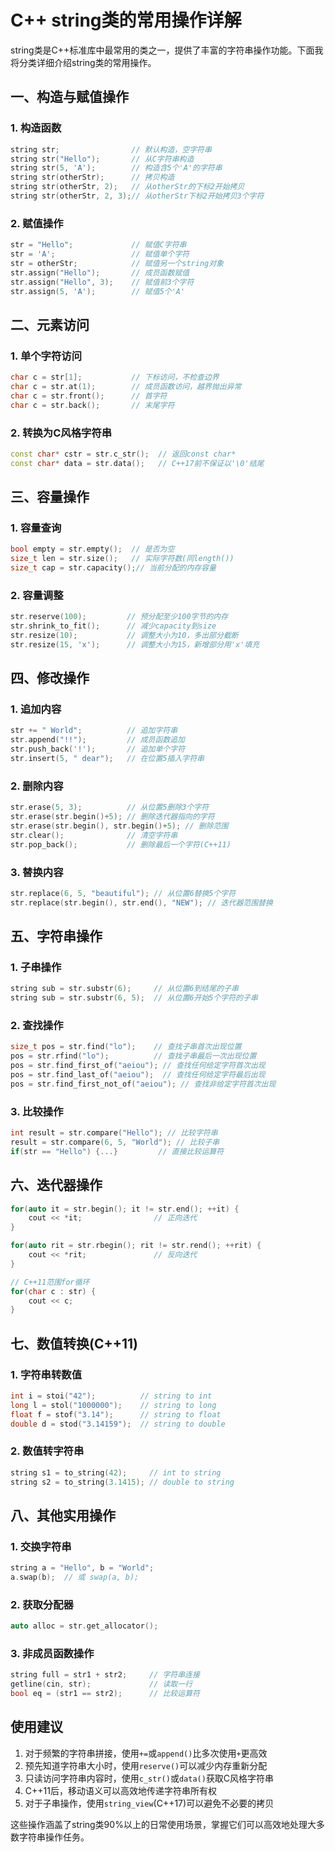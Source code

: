 # C++ string类的常用操作详解

string类是C++标准库中最常用的类之一，提供了丰富的字符串操作功能。下面我将分类详细介绍string类的常用操作。

## 一、构造与赋值操作

### 1. 构造函数
```cpp
string str;                // 默认构造，空字符串
string str("Hello");       // 从C字符串构造
string str(5, 'A');        // 构造含5个'A'的字符串
string str(otherStr);      // 拷贝构造
string str(otherStr, 2);   // 从otherStr的下标2开始拷贝
string str(otherStr, 2, 3);// 从otherStr下标2开始拷贝3个字符
```

### 2. 赋值操作
```cpp
str = "Hello";             // 赋值C字符串
str = 'A';                 // 赋值单个字符
str = otherStr;            // 赋值另一个string对象
str.assign("Hello");       // 成员函数赋值
str.assign("Hello", 3);    // 赋值前3个字符
str.assign(5, 'A');        // 赋值5个'A'
```

## 二、元素访问

### 1. 单个字符访问
```cpp
char c = str[1];           // 下标访问，不检查边界
char c = str.at(1);        // 成员函数访问，越界抛出异常
char c = str.front();      // 首字符
char c = str.back();       // 末尾字符
```

### 2. 转换为C风格字符串
```cpp
const char* cstr = str.c_str();  // 返回const char*
const char* data = str.data();   // C++17前不保证以'\0'结尾
```

## 三、容量操作

### 1. 容量查询
```cpp
bool empty = str.empty();  // 是否为空
size_t len = str.size();   // 实际字符数(同length())
size_t cap = str.capacity();// 当前分配的内存容量
```

### 2. 容量调整
```cpp
str.reserve(100);         // 预分配至少100字节的内存
str.shrink_to_fit();      // 减少capacity到size
str.resize(10);           // 调整大小为10，多出部分截断
str.resize(15, 'x');      // 调整大小为15，新增部分用'x'填充
```

## 四、修改操作

### 1. 追加内容
```cpp
str += " World";          // 追加字符串
str.append("!!");         // 成员函数追加
str.push_back('!');       // 追加单个字符
str.insert(5, " dear");   // 在位置5插入字符串
```

### 2. 删除内容
```cpp
str.erase(5, 3);          // 从位置5删除3个字符
str.erase(str.begin()+5); // 删除迭代器指向的字符
str.erase(str.begin(), str.begin()+5); // 删除范围
str.clear();              // 清空字符串
str.pop_back();           // 删除最后一个字符(C++11)
```

### 3. 替换内容
```cpp
str.replace(6, 5, "beautiful"); // 从位置6替换5个字符
str.replace(str.begin(), str.end(), "NEW"); // 迭代器范围替换
```

## 五、字符串操作

### 1. 子串操作
```cpp
string sub = str.substr(6);     // 从位置6到结尾的子串
string sub = str.substr(6, 5);  // 从位置6开始5个字符的子串
```

### 2. 查找操作
```cpp
size_t pos = str.find("lo");    // 查找子串首次出现位置
pos = str.rfind("lo");          // 查找子串最后一次出现位置
pos = str.find_first_of("aeiou"); // 查找任何给定字符首次出现
pos = str.find_last_of("aeiou");  // 查找任何给定字符最后出现
pos = str.find_first_not_of("aeiou"); // 查找非给定字符首次出现
```

### 3. 比较操作
```cpp
int result = str.compare("Hello"); // 比较字符串
result = str.compare(6, 5, "World"); // 比较子串
if(str == "Hello") {...}         // 直接比较运算符
```

## 六、迭代器操作

```cpp
for(auto it = str.begin(); it != str.end(); ++it) {
    cout << *it;                // 正向迭代
}

for(auto rit = str.rbegin(); rit != str.rend(); ++rit) {
    cout << *rit;               // 反向迭代
}

// C++11范围for循环
for(char c : str) {
    cout << c;
}
```

## 七、数值转换(C++11)

### 1. 字符串转数值
```cpp
int i = stoi("42");          // string to int
long l = stol("1000000");    // string to long
float f = stof("3.14");      // string to float
double d = stod("3.14159");  // string to double
```

### 2. 数值转字符串
```cpp
string s1 = to_string(42);     // int to string
string s2 = to_string(3.1415); // double to string
```

## 八、其他实用操作

### 1. 交换字符串
```cpp
string a = "Hello", b = "World";
a.swap(b);  // 或 swap(a, b);
```

### 2. 获取分配器
```cpp
auto alloc = str.get_allocator();
```

### 3. 非成员函数操作
```cpp
string full = str1 + str2;     // 字符串连接
getline(cin, str);             // 读取一行
bool eq = (str1 == str2);      // 比较运算符
```

## 使用建议

1. 对于频繁的字符串拼接，使用`+=`或`append()`比多次使用`+`更高效
2. 预先知道字符串大小时，使用`reserve()`可以减少内存重新分配
3. 只读访问字符串内容时，使用`c_str()`或`data()`获取C风格字符串
4. C++11后，移动语义可以高效地传递字符串所有权
5. 对于子串操作，使用`string_view`(C++17)可以避免不必要的拷贝

这些操作涵盖了string类90%以上的日常使用场景，掌握它们可以高效地处理大多数字符串操作任务。